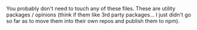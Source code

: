 You probably don't need to touch any of these files. These are utility packages / opinions (think if them like 3rd party packages... I just didn't go so far as to move them into their own repos and publish them to npm).
